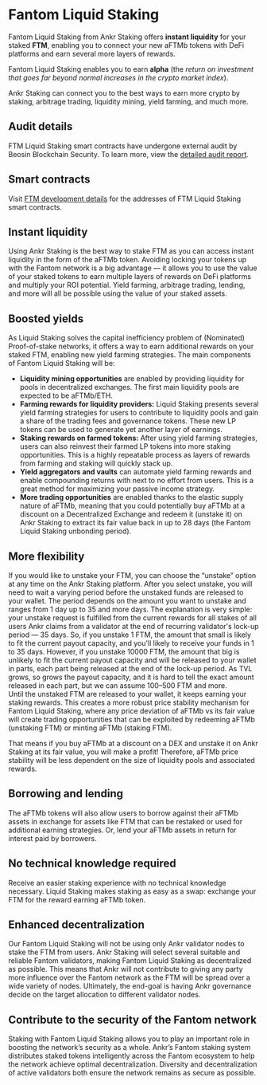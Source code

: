 # Fantom Liquid Staking

Fantom Liquid Staking from Ankr Staking offers **instant liquidity** for your staked **FTM**, enabling you to connect your new aFTMb tokens with DeFi platforms and earn several more layers of rewards.

Fantom Liquid Staking enables you to earn **alpha** (the _return on investment that goes far beyond normal increases in the crypto market index_).

Ankr Staking can connect you to the best ways to earn more crypto by staking, arbitrage trading, liquidity mining, yield farming, and much more.

## Audit details

FTM Liquid Staking smart contracts have undergone external audit by Beosin Blockchain Security. 
To learn more, view the [detailed audit report](http://assets.ankr.com/earn/smart_contract_security_audit_ftm.pdf).

## Smart contracts

Visit [FTM development details](/staking/for-integrators/dev-details/ftm-liquid-staking-mechanics/#smart-contracts) for the addresses of FTM Liquid Staking smart contracts. 

## Instant liquidity

Using Ankr Staking is the best way to stake FTM as you can access instant liquidity in the form of the aFTMb token. Avoiding locking your tokens up with the Fantom network is a big advantage — it allows you to use the value of your staked tokens to earn multiple layers of rewards on DeFi platforms and multiply your ROI potential. Yield farming, arbitrage trading, lending, and more will all be possible using the value of your staked assets.

## Boosted yields

As Liquid Staking solves the capital inefficiency problem of (Nominated) Proof-of-stake networks, it offers a way to earn additional rewards on your staked FTM, enabling new yield farming strategies. The main components of Fantom Liquid Staking will be:

* **Liquidity mining opportunities** are enabled by providing liquidity for pools in decentralized exchanges. The first main liquidity pools are expected to be aFTMb/ETH.
* **Farming rewards for liquidity providers:** Liquid Staking presents several yield farming strategies for users to contribute to liquidity pools and gain a share of the trading fees and governance tokens. These new LP tokens can be used to generate yet another layer of earnings.
* **Staking rewards on farmed tokens:** After using yield farming strategies, users can also reinvest their farmed LP tokens into more staking opportunities. This is a highly repeatable process as layers of rewards from farming and staking will quickly stack up.
* **Yield aggregators and vaults** can automate yield farming rewards and enable compounding returns with next to no effort from users. This is a great method for maximizing your passive income strategy.
* **More trading opportunities** are enabled thanks to the elastic supply nature of aFTMb, meaning that you could potentially buy aFTMb at a discount on a Decentralized Exchange and redeem it (unstake it) on Ankr Staking to extract its fair value back in up to 28 days (the Fantom Liquid Staking unbonding period).

## More flexibility

If you would like to unstake your FTM, you can choose the “unstake” option at any time on the Ankr Staking platform. 
After you select unstake, you will need to wait a varying period before the unstaked funds are released to your wallet.
The period depends on the amount you want to unstake and ranges from 1 day up to 35 and more days. The explanation is very simple: your unstake request is fulfilled from the current rewards for all stakes of all users Ankr claims from a validator at the end of recurring validator's lock-up period — 35 days.
So, if you unstake 1 FTM, the amount that small is likely to fit the current payout capacity, and you'll likely to receive your funds in 1 to 35 days.
However, if you unstake 10000 FTM, the amount that big is unlikely to fit the current payout capacity and will be released to your wallet in parts, each part being released at the end of the lock-up period. As TVL grows, so grows the payout capacity, and it is hard to tell the exact amount released in each part, but we can assume 100–500 FTM and more.   
Until the unstaked FTM are released to your wallet, it keeps earning your staking rewards. 
This creates a more robust price stability mechanism for Fantom Liquid Staking, where any price deviation of aFTMb vs its fair value will create trading opportunities that can be exploited by redeeming aFTMb (unstaking FTM) or minting aFTMb (staking FTM).

That means if you buy aFTMb at a discount on a DEX and unstake it on Ankr Staking at its fair value, you will make a profit! Therefore, aFTMb price stability will be less dependent on the size of liquidity pools and associated rewards.

## Borrowing and lending

The aFTMb tokens will also allow users to borrow against their aFTMb assets in exchange for assets like FTM that can be restaked or used for additional earning strategies. Or, lend your aFTMb assets in return for interest paid by borrowers.

## No technical knowledge required

Receive an easier staking experience with no technical knowledge necessary. Liquid Staking makes staking as easy as a swap: exchange your FTM for the reward earning aFTMb token.

## Enhanced decentralization

Our Fantom Liquid Staking will not be using only Ankr validator nodes to stake the FTM from users. Ankr Staking will select several suitable and reliable Fantom validators, making Fantom Liquid Staking as decentralized as possible. This means that Ankr will not contribute to giving any party more influence over the Fantom network as the FTM will be spread over a wide variety of nodes. Ultimately, the end-goal is having Ankr governance decide on the target allocation to different validator nodes.

## Contribute to the security of the Fantom network

Staking with Fantom Liquid Staking allows you to play an important role in boosting the network’s security as a whole. Ankr’s Fantom staking system distributes staked tokens intelligently across the Fantom ecosystem to help the network achieve optimal decentralization. Diversity and decentralization of active validators both ensure the network remains as secure as possible.